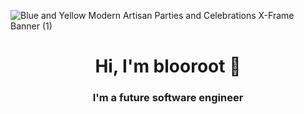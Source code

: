 ![Blue and Yellow Modern Artisan Parties and Celebrations X-Frame Banner (1)](https://github.com/blooroot/blooroot/assets/153166342/0d54879d-f336-47ff-b71e-34f9cba90236)

<div align="center">

# **Hi, I'm blooroot** 👋 
### I'm a future software engineer

</div>
